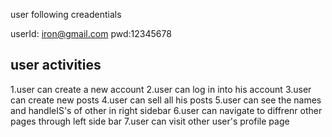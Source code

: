 user following creadentials

userId: iron@gmail.com
pwd:12345678

## user activities

1.user can create a new account
2.user can log in into his account
3.user can create new posts
4.user can sell all his posts
5.user can see the names and handleIS's of other in right sidebar
6.user can navigate to diffrenr other pages through left side bar
7.user can visit other user's profile page
